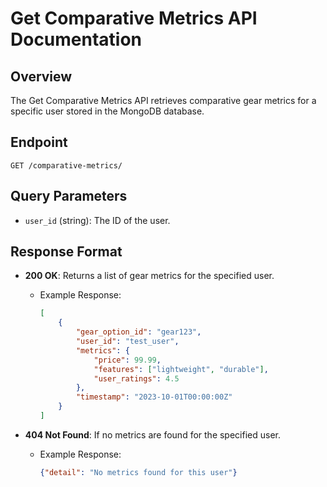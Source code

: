 # Get Comparative Metrics API Documentation

## Overview
The Get Comparative Metrics API retrieves comparative gear metrics for a specific user stored in the MongoDB database.

## Endpoint
`GET /comparative-metrics/`

## Query Parameters
- `user_id` (string): The ID of the user.

## Response Format
- **200 OK**: Returns a list of gear metrics for the specified user.
  - Example Response:
    ```json
    [
        {
            "gear_option_id": "gear123",
            "user_id": "test_user",
            "metrics": {
                "price": 99.99,
                "features": ["lightweight", "durable"],
                "user_ratings": 4.5
            },
            "timestamp": "2023-10-01T00:00:00Z"
        }
    ]
    ```

- **404 Not Found**: If no metrics are found for the specified user.
  - Example Response:
    ```json
    {"detail": "No metrics found for this user"}
    ```
